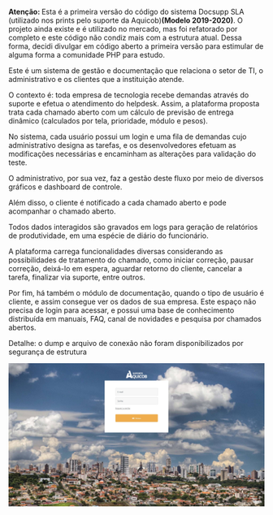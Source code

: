 <p><b>Atenção: </b>Esta é a primeira versão do código do sistema Docsupp SLA (utilizado nos prints pelo suporte da Aquicob)<b>(Modelo 2019-2020)</b>. O projeto ainda existe e é utilizado no mercado, mas foi refatorado por completo e este código não condiz mais com a estrutura atual. Dessa forma, decidi divulgar em código aberto a primeira versão para estimular de alguma forma a comunidade PHP para estudo.</p>

<p>Este é um sistema de gestão e documentação que relaciona o setor de TI, o administrativo e os clientes que a instituição atende.</p>
<p>O contexto é: toda empresa de tecnologia recebe demandas através do suporte e efetua o atendimento do helpdesk.
Assim, a plataforma proposta trata cada chamado aberto com um cálculo de previsão de entrega dinâmico (calculados por tela, prioridade, módulo e pesos). 
<p>No sistema, cada usuário possui um login e uma fila de demandas cujo administrativo designa as tarefas, e os desenvolvedores efetuam as modificações necessárias e encaminham as alterações para validação do teste.</p>
<p>O administrativo, por sua vez, faz a gestão deste fluxo por meio de diversos gráficos e dashboard de controle. </p>
<p>Além disso, o cliente é notificado a cada chamado aberto e pode acompanhar o chamado aberto. </p>
Todos dados interagidos são gravados em logs para geração de relatórios de produtividade, em uma espécie de diário do funcionário. 
<p>A plataforma carrega funcionalidades diversas considerando as possibilidades de tratamento do chamado, como iniciar correção, pausar correção, deixá-lo em espera, aguardar retorno do cliente, cancelar a tarefa,  finalizar via suporte, entre outros. </p>
<p>Por fim, há também o módulo de documentação, quando o tipo de usuário é cliente, e assim consegue ver os dados de sua empresa. 
Este espaço não precisa de login para acessar, e possui uma base de conhecimento distribuída em manuais, FAQ, canal de novidades e pesquisa por chamados abertos.</p>

<p>Detalhe: o dump e arquivo de conexão não foram disponibilizados por segurança de estrutura</p>

![alt text](prints_interface/login.jpg)
